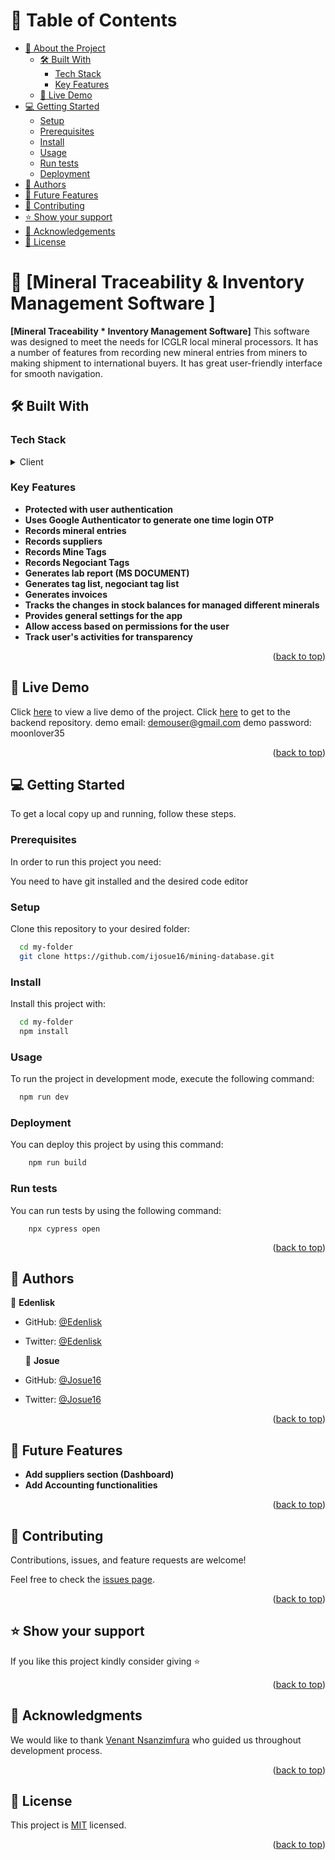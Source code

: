 # 📗 Table of Contents

- [📖 About the Project](#about-project)
    - [🛠 Built With](#built-with)
        - [Tech Stack](#tech-stack)
        - [Key Features](#key-features)
    - [🚀 Live Demo](#live-demo)
- [💻 Getting Started](#getting-started)
    - [Setup](#setup)
    - [Prerequisites](#prerequisites)
    - [Install](#install)
    - [Usage](#usage)
    - [Run tests](#run-tests)
    - [Deployment](#triangular_flag_on_post-deployment)
- [👥 Authors](#authors)
- [🔭 Future Features](#future-features)
- [🤝 Contributing](#contributing)
- [⭐️ Show your support](#support)
- [🙏 Acknowledgements](#acknowledgements)
- [📝 License](#license)


# 📖 [Mineral Traceability & Inventory Management Software ] <a name="about-project"></a>


**[Mineral Traceability * Inventory Management Software]** This software was designed to meet the needs for ICGLR local mineral processors. It has a number of features from recording new mineral entries from miners to making shipment to international buyers. It has great user-friendly interface for smooth navigation. 
## 🛠 Built With <a name="built-with"></a>

### Tech Stack <a name="tech-stack"></a>

<details>
  <summary>Client</summary>
  <ul>
    <li><a href="https://react.dev/">Reactjs</a></li>
    <li><a href="https://redux.js.org/">Reduxjs</a></li>
    <li><a href="https://www.syncfusion.com/">Syncfusion</a></li>
    <li><a href="https://ant.design/">Ant design</a></li>
    <li><a href="https://tailwindcss.com/">TailwindCSS</a></li>
    <li><a href="https://www.cypress.io/">Cypress (testing)</a></li>
  </ul>
</details>


### Key Features <a name="key-features"></a>

- **Protected with user authentication**
- **Uses Google Authenticator to generate one time login OTP**
- **Records mineral entries**
- **Records suppliers**
- **Records Mine Tags**
- **Records Negociant Tags**
- **Generates lab report (MS DOCUMENT)**
- **Generates tag list, negociant tag list**
- **Generates invoices**
- **Tracks the changes in stock balances for managed different minerals**
- **Provides general settings for the app**
- **Allow access based on permissions for the user**
- **Track user's activities for transparency**


<p align="right">(<a href="#readme-top">back to top</a>)</p>

## 🚀 Live Demo <a name="live-demo"></a>
Click [here](https://mining-database.vercel.app/) to view a live demo of the project.
Click [here](https://github.com/edenlisk/mining-company-management-system-backend) to get to the backend repository.
demo email: demouser@gmail.com
demo password: moonlover35


<p align="right">(<a href="#readme-top">back to top</a>)</p>


## 💻 Getting Started <a name="getting-started"></a>


To get a local copy up and running, follow these steps.

### Prerequisites

In order to run this project you need:

You need to have git installed and the desired code editor

### Setup

Clone this repository to your desired folder:

```sh
  cd my-folder
  git clone https://github.com/ijosue16/mining-database.git
```

### Install

Install this project with:

```sh
  cd my-folder
  npm install
```
### Usage

To run the project in development mode, execute the following command:


```sh
  npm run dev
```


### Deployment

You can deploy this project by using this command:


```sh
    npm run build
```

### Run tests

You can run tests by using the following command:

```shell
    npx cypress open
```

<p align="right">(<a href="#readme-top">back to top</a>)</p>

## 👥 Authors <a name="authors"></a>

👤 **Edenlisk**

- GitHub: [@Edenlisk](https://github.com/edenlisk)
- Twitter: [@Edenlisk](https://twitter.com/nkumbuyedeni)

  👤 **Josue**

- GitHub: [@Josue16](https://github.com/ijosue16)
- Twitter: [@Josue16](https://twitter.com/iradukunda_23)


<p align="right">(<a href="#readme-top">back to top</a>)</p>


## 🔭 Future Features <a name="future-features"></a>

[comment]: <> (> Describe 1 - 3 features you will add to the project.)

- **Add suppliers section (Dashboard)**
- **Add Accounting functionalities**

<p align="right">(<a href="#readme-top">back to top</a>)</p>


## 🤝 Contributing <a name="contributing"></a>

Contributions, issues, and feature requests are welcome!

Feel free to check the [issues page](https://github.com/ijosue16/library-management-system-front-end/issues).

<p align="right">(<a href="#readme-top">back to top</a>)</p>


## ⭐️ Show your support <a name="support"></a>

[comment]: <> (> Write a message to encourage readers to support your project)

If you like this project kindly consider giving ⭐

<p align="right">(<a href="#readme-top">back to top</a>)</p>

## 🙏 Acknowledgments <a name="acknowledgements"></a>

[comment]: <> (> Give credit to everyone who inspired your codebase.)

We would like to thank [Venant Nsanzimfura]() who guided us throughout development process.

<p align="right">(<a href="#readme-top">back to top</a>)</p>

## 📝 License <a name="license"></a>

This project is [MIT](./LICENSE) licensed.

<p align="right">(<a href="#readme-top">back to top</a>)</p>
